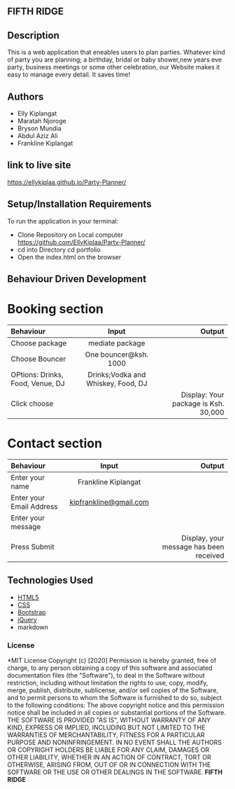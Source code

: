 ## FIFTH RIDGE

## Description
 This is a web application that eneables users to plan parties. Whatever kind of party you are planning; a birthday, bridal or baby shower,new years eve party, business meetings or some other celebration, our Website  makes it easy to manage every detail. It saves time!
 ## Authors
* Elly Kiplangat 
* Maratah Njoroge
* Bryson Mundia
* Abdul Aziz Ali
* Frankline Kiplangat


## link to live site
https://ellykiplaa.github.io/Party-Planner/

## Setup/Installation Requirements
To run the application in your terminal:
- Clone Repository on Local computer https://github.com/EllyKiplaa/Party-Planner/  
- cd into Directory  cd portfolio
- Open the index.html on the browser

## Behaviour Driven Development
# Booking section

| Behaviour      | Input        | Output       |
| :------------- | :----------: | -----------: |
| Choose package  |   mediate package |     |
| Choose Bouncer  | One bouncer@ksh. 1000 |   |
| OPtions: Drinks, Food, Venue, DJ   |  Drinks;Vodka and Whiskey, Food, DJ      |     |
| Click choose|     |Display: Your package is Ksh. 30,000|

# Contact section

| Behaviour      | Input        | Output       |
| :------------- | :----------: | -----------: |
| Enter your name  |   Frankline Kiplangat |     |
| Enter your Email Address  | kipfrankline@gmail.com |   |
| Enter your message   |       |     |
| Press Submit|     |Display, your message has been received|

## Technologies Used
- [HTML5](https://github.com/topics/html5)
- [CSS](https://github.com/topics/css3)
- [Bootstrap](https://github.com/topics/bootstrap)
- [jQuery](https://github.com/topics/javascript)
- markdown

### License
*MIT License
Copyright (c) [2020]
Permission is hereby granted, free of charge, to any person obtaining a copy
of this software and associated documentation files (the "Software"), to deal
in the Software without restriction, including without limitation the rights
to use, copy, modify, merge, publish, distribute, sublicense, and/or sell
copies of the Software, and to permit persons to whom the Software is
furnished to do so, subject to the following conditions:
The above copyright notice and this permission notice shall be included in all
copies or substantial portions of the Software.
THE SOFTWARE IS PROVIDED "AS IS", WITHOUT WARRANTY OF ANY KIND, EXPRESS OR
IMPLIED, INCLUDING BUT NOT LIMITED TO THE WARRANTIES OF MERCHANTABILITY,
FITNESS FOR A PARTICULAR PURPOSE AND NONINFRINGEMENT. IN NO EVENT SHALL THE
AUTHORS OR COPYRIGHT HOLDERS BE LIABLE FOR ANY CLAIM, DAMAGES OR OTHER
LIABILITY, WHETHER IN AN ACTION OF CONTRACT, TORT OR OTHERWISE, ARISING FROM,
OUT OF OR IN CONNECTION WITH THE SOFTWARE OR THE USE OR OTHER DEALINGS IN THE
SOFTWARE. **FIFTH RIDGE**